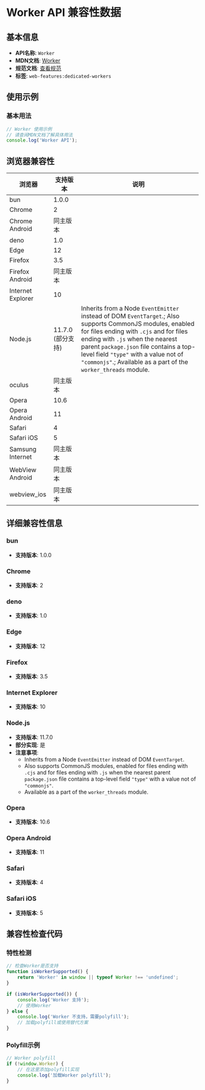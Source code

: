 # Worker API 兼容性数据

## 基本信息

- **API名称**: `Worker`
- **MDN文档**: [Worker](https://developer.mozilla.org/docs/Web/API/Worker)
- **规范文档**: [查看规范](https://html.spec.whatwg.org/multipage/workers.html#dedicated-workers-and-the-worker-interface)
- **标签**: `web-features:dedicated-workers`

## 使用示例

### 基本用法

```javascript
// Worker 使用示例
// 请查阅MDN文档了解具体用法
console.log('Worker API');
```

## 浏览器兼容性

| 浏览器 | 支持版本 | 说明 |
|--------|----------|------|
| bun | 1.0.0 |  |
| Chrome | 2 |  |
| Chrome Android | 同主版本 |  |
| deno | 1.0 |  |
| Edge | 12 |  |
| Firefox | 3.5 |  |
| Firefox Android | 同主版本 |  |
| Internet Explorer | 10 |  |
| Node.js | 11.7.0 (部分支持) | Inherits from a Node `EventEmitter` instead of DOM `EventTarget`.; Also supports CommonJS modules, enabled for files ending with `.cjs` and for files ending with `.js` when the nearest parent `package.json` file contains a top-level field `"type"` with a value not of `"commonjs"`.; Available as a part of the `worker_threads` module. |
| oculus | 同主版本 |  |
| Opera | 10.6 |  |
| Opera Android | 11 |  |
| Safari | 4 |  |
| Safari iOS | 5 |  |
| Samsung Internet | 同主版本 |  |
| WebView Android | 同主版本 |  |
| webview_ios | 同主版本 |  |

## 详细兼容性信息

### bun

- **支持版本**: 1.0.0

### Chrome

- **支持版本**: 2

### deno

- **支持版本**: 1.0

### Edge

- **支持版本**: 12

### Firefox

- **支持版本**: 3.5

### Internet Explorer

- **支持版本**: 10

### Node.js

- **支持版本**: 11.7.0
- **部分实现**: 是
- **注意事项**:
  - Inherits from a Node `EventEmitter` instead of DOM `EventTarget`.
  - Also supports CommonJS modules, enabled for files ending with `.cjs` and for files ending with `.js` when the nearest parent `package.json` file contains a top-level field `"type"` with a value not of `"commonjs"`.
  - Available as a part of the `worker_threads` module.

### Opera

- **支持版本**: 10.6

### Opera Android

- **支持版本**: 11

### Safari

- **支持版本**: 4

### Safari iOS

- **支持版本**: 5

## 兼容性检查代码

### 特性检测

```javascript
// 检查Worker是否支持
function isWorkerSupported() {
    return 'Worker' in window || typeof Worker !== 'undefined';
}

if (isWorkerSupported()) {
    console.log('Worker 支持');
    // 使用Worker
} else {
    console.log('Worker 不支持，需要polyfill');
    // 加载polyfill或使用替代方案
}
```

### Polyfill示例

```javascript
// Worker polyfill
if (!window.Worker) {
    // 在这里添加polyfill实现
    console.log('加载Worker polyfill');
}
```

